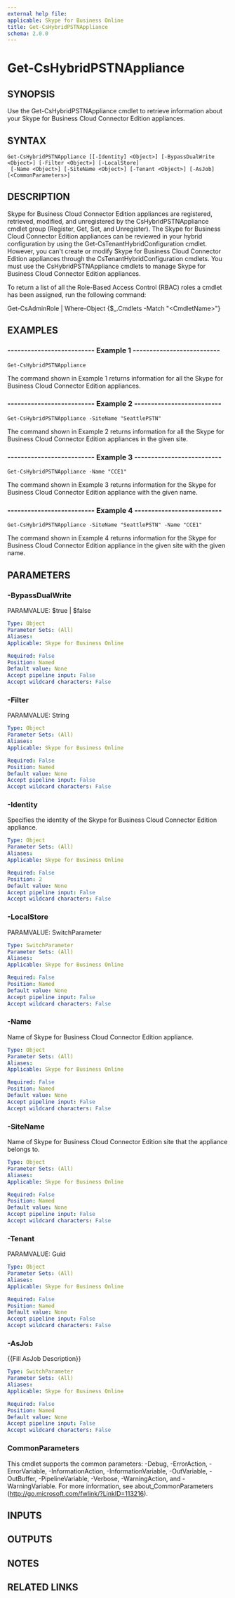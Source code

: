 ```yaml
---
external help file: 
applicable: Skype for Business Online
title: Get-CsHybridPSTNAppliance
schema: 2.0.0
---
```


# Get-CsHybridPSTNAppliance

## SYNOPSIS
Use the Get-CsHybridPSTNAppliance cmdlet to retrieve information about your Skype for Business Cloud Connector Edition appliances.

## SYNTAX

```
Get-CsHybridPSTNAppliance [[-Identity] <Object>] [-BypassDualWrite <Object>] [-Filter <Object>] [-LocalStore]
 [-Name <Object>] [-SiteName <Object>] [-Tenant <Object>] [-AsJob] [<CommonParameters>]
```

## DESCRIPTION
Skype for Business Cloud Connector Edition appliances are registered, retrieved, modified, and unregistered by the CsHybridPSTNAppliance cmdlet group (Register, Get, Set, and Unregister).
The Skype for Business Cloud Connector Edition appliances can be reviewed in your hybrid configuration by using the Get-CsTenantHybridConfiguration cmdlet.
However, you can't create or modify Skype for Business Cloud Connector Edition appliances through the CsTenantHybridConfiguration cmdlets.
You must use the CsHybridPSTNAppliance cmdlets to manage Skype for Business Cloud Connector Edition appliances.

To return a list of all the Role-Based Access Control (RBAC) roles a cmdlet has been assigned, run the following command:

Get-CsAdminRole | Where-Object {$_.Cmdlets -Match "\<CmdletName\>"}

## EXAMPLES

### -------------------------- Example 1 --------------------------
```
Get-CsHybridPSTNAppliance
```

The command shown in Example 1 returns information for all the Skype for Business Cloud Connector Edition appliances.

### -------------------------- Example 2 --------------------------
```
Get-CsHybridPSTNAppliance -SiteName "SeattlePSTN"
```

The command shown in Example 2 returns information for all the Skype for Business Cloud Connector Edition appliances in the given site.

### -------------------------- Example 3 --------------------------
```
Get-CsHybridPSTNAppliance -Name "CCE1"
```

The command shown in Example 3 returns information for the Skype for Business Cloud Connector Edition appliance with the given name.

### -------------------------- Example 4 --------------------------
```
Get-CsHybridPSTNAppliance -SiteName "SeattlePSTN" -Name "CCE1"
```

The command shown in Example 4 returns information for the Skype for Business Cloud Connector Edition appliance in the given site with the given name.


## PARAMETERS

### -BypassDualWrite
PARAMVALUE: $true | $false

```yaml
Type: Object
Parameter Sets: (All)
Aliases: 
Applicable: Skype for Business Online

Required: False
Position: Named
Default value: None
Accept pipeline input: False
Accept wildcard characters: False
```

### -Filter
PARAMVALUE: String

```yaml
Type: Object
Parameter Sets: (All)
Aliases: 
Applicable: Skype for Business Online

Required: False
Position: Named
Default value: None
Accept pipeline input: False
Accept wildcard characters: False
```

### -Identity
Specifies the identity of the Skype for Business Cloud Connector Edition appliance.

```yaml
Type: Object
Parameter Sets: (All)
Aliases: 
Applicable: Skype for Business Online

Required: False
Position: 2
Default value: None
Accept pipeline input: False
Accept wildcard characters: False
```

### -LocalStore
PARAMVALUE: SwitchParameter

```yaml
Type: SwitchParameter
Parameter Sets: (All)
Aliases: 
Applicable: Skype for Business Online

Required: False
Position: Named
Default value: None
Accept pipeline input: False
Accept wildcard characters: False
```

### -Name
Name of Skype for Business Cloud Connector Edition appliance.

```yaml
Type: Object
Parameter Sets: (All)
Aliases: 
Applicable: Skype for Business Online

Required: False
Position: Named
Default value: None
Accept pipeline input: False
Accept wildcard characters: False
```

### -SiteName
Name of Skype for Business Cloud Connector Edition site that the appliance belongs to.

```yaml
Type: Object
Parameter Sets: (All)
Aliases: 
Applicable: Skype for Business Online

Required: False
Position: Named
Default value: None
Accept pipeline input: False
Accept wildcard characters: False
```

### -Tenant
PARAMVALUE: Guid

```yaml
Type: Object
Parameter Sets: (All)
Aliases: 
Applicable: Skype for Business Online

Required: False
Position: Named
Default value: None
Accept pipeline input: False
Accept wildcard characters: False
```

### -AsJob
{{Fill AsJob Description}}

```yaml
Type: SwitchParameter
Parameter Sets: (All)
Aliases: 
Applicable: Skype for Business Online

Required: False
Position: Named
Default value: None
Accept pipeline input: False
Accept wildcard characters: False
```

### CommonParameters
This cmdlet supports the common parameters: -Debug, -ErrorAction, -ErrorVariable, -InformationAction, -InformationVariable, -OutVariable, -OutBuffer, -PipelineVariable, -Verbose, -WarningAction, and -WarningVariable. For more information, see about_CommonParameters (http://go.microsoft.com/fwlink/?LinkID=113216).

## INPUTS

## OUTPUTS

## NOTES

## RELATED LINKS